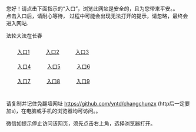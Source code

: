 您好！请点击下面指示的“入口”，浏览此网站是安全的，且为您带来平安。。 <br/>
点击入口后，请耐心等待， 过程中可能会出现无法打开的提示，请忽略，最终会进入网站. </br>

法轮大法在长春<br/>
<div style="padding:10px"><a style="margin:20px" target="_blank" href="https://d3skmqg8r7zhl1.cloudfront.net/2Qpsp?qeeoxfp" id="ccLink1" rel="nofollow">入口1</a> <a target="_blank" style="margin:20px" href="https://d2gg3m2p4zy6w.cloudfront.net/2Qpsp?jeireym" id="ccLink2" rel="nofollow">入口2</a> <a style="margin:20px" target="_blank" href="https://d2umxo1rbryoob.cloudfront.net/2Qpsp?lcskdz" id="ccLink3" rel="nofollow">入口3</a></div>

<div style="padding:10px" ><a style="margin:20px" target="_blank" href="https://d3skmqg8r7zhl1.cloudfront.net/2Qpsp?qeeoxfp" id="ccLink4" rel="nofollow">入口4</a> <a style="margin:20px" href="https://d2gg3m2p4zy6w.cloudfront.net/2Qpsp?jeireym" target="_blank" id="ccLink5" rel="nofollow">入口5</a> <a style="margin:20px" href="https://d2umxo1rbryoob.cloudfront.net/2Qpsp?lcskdz" target="_blank" id="ccLink6" rel="nofollow">入口6</a></div>

<div style="padding:10px"><a style="margin:20px" target="_blank" href="https://d3skmqg8r7zhl1.cloudfront.net/2Qpsp?qeeoxfp" id="ccLink7" rel="nofollow">入口7</a> <a style="margin:20px" href="https://d2gg3m2p4zy6w.cloudfront.net/2Qpsp?jeireym" target="_blank" id="ccLink8" rel="nofollow">入口8</a> <a style="margin:20px" target="_blank" href="https://d2umxo1rbryoob.cloudfront.net/2Qpsp?lcskdz" id="ccLink9" rel="nofollow">入口9</a></div>

<br/>



请复制并记住免翻墙网址 https://github.com/yntd/changchunzx (http后一定要加s)，在电脑或手机的浏览器均可访问。。<br/>

微信如提示停止访问该网页，须先点击右上角，选择浏览器打开。

